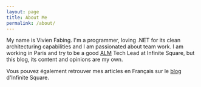 ```yaml
---
layout: page
title: About Me
permalink: /about/
---
```


My name is Vivien Fabing. I'm a programmer, loving .NET for its clean architecturing capabilities and I am passionated about team work.
I am working in Paris and try to be a good [ALM](https://en.wikipedia.org/wiki/Application_lifecycle_management) Tech Lead at Infinite Square, but this blog, its content and opinions are my own.

Vous pouvez également retrouver mes articles en Français sur le [blog](https://blogs.infinitesquare.com/users/vfabing) d'Infinite Square.